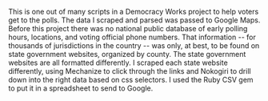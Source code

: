 

This is one out of many scripts in a Democracy Works project to help voters get to the polls. The data I scraped and parsed was passed to Google Maps. Before this project there was no national public database of early polling hours, locations, and voting official phone numbers. That information -- for thousands of jurisdictions in the country -- was only, at best, to be found on state government websites, organized by county. The state government websites are all formatted differently. I scraped each state website differently, using Mechanize to click through the links and Nokogiri to drill down into the right data based on css selectors. I used the Ruby CSV gem to put it in a spreadsheet to send to Google.
